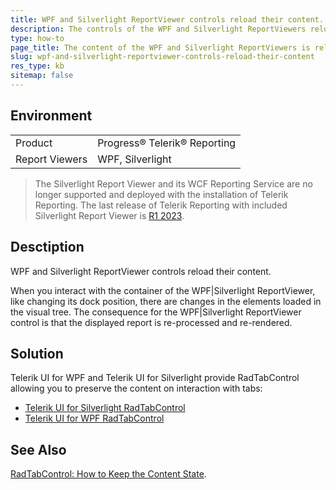 ```yaml
---
title: WPF and Silverlight ReportViewer controls reload their content.
description: The controls of the WPF and Silverlight ReportViewers reload their content. 
type: how-to
page_title: The content of the WPF and Silverlight ReportViewers is reload by their control widgets. 
slug: wpf-and-silverlight-reportviewer-controls-reload-their-content
res_type: kb
sitemap: false
---
```


## Environment
<table>
	<tr>
		<td>Product</td>
		<td>Progress® Telerik® Reporting</td>
	</tr>
    	<tr>
		<td>Report Viewers</td>
		<td>WPF, Silverlight</td>
	</tr>
</table>

> The Silverlight Report Viewer and its WCF Reporting Service are no longer supported and deployed with the installation of Telerik Reporting. The last release of Telerik Reporting with included Silverlight Report Viewer is [R1 2023](https://www.telerik.com/support/whats-new/reporting/release-history/progress-telerik-reporting-r1-2023-17-0-23-118).

## Desctiption

WPF and Silverlight ReportViewer controls reload their content.

When you interact with the container of the WPF|Silverlight ReportViewer, like changing its dock position, there are changes in the elements loaded in the visual tree. The consequence for the WPF|Silverlight ReportViewer control is that the displayed report is re-processed and re-rendered.

## Solution

 Telerik UI for WPF and Telerik UI for Silverlight provide RadTabControl allowing you to preserve the content on interaction with tabs:   

- <a href="../../devtools/silverlight/controls/radtabcontrol/overview2" target="_blank">Telerik UI for Silverlight RadTabControl</a>
- <a href="../../devtools/wpf/controls/radtabcontrol/overview2" target="_blank">Telerik UI for WPF RadTabControl</a>

## See Also

<a href="../../devtools/wpf/controls/radtabcontrol/howto/how-to-keep-content" target="_blank">RadTabControl: How to Keep the Content State</a>.
